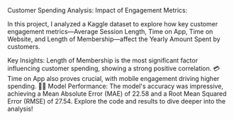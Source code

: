 Customer Spending Analysis: Impact of Engagement Metrics:

In this project, I analyzed a Kaggle dataset to explore how key customer engagement metrics—Average Session Length, Time on App, Time on Website, and Length of Membership—affect the Yearly Amount Spent by customers.

Key Insights:
Length of Membership is the most significant factor influencing customer spending, showing a strong positive correlation. 💳
Time on App also proves crucial, with mobile engagement driving higher spending. 📱✨
Model Performance:
The model's accuracy was impressive, achieving a Mean Absolute Error (MAE) of 22.58 and a Root Mean Squared Error (RMSE) of 27.54.
Explore the code and results to dive deeper into the analysis!
